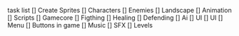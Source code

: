 task list 
[] Create Sprites
    [] Characters 
    [] Enemies 
    [] Landscape
[] Animation
[] Scripts
    [] Gamecore
    [] Figthing 
    [] Healing
    [] Defending
    [] Ai 
    [] UI
[] UI 
    [] Menu 
    [] Buttons in game
[] Music
[] SFX
[] Levels